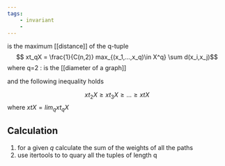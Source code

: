 ```yaml
---
tags: 
	- invariant
	- 
---
```

is the maximum [[distance]] of the q-tuple 
$$ xt_qX = \frac{1}{C(n,2)} max_{(x_1,...,x_q)\in X^q} \sum d(x_i,x_j)$$
where q=2 : is the [[diameter of a graph]]

and the following inequality holds

$$ xt_2X \ge xt_3X \ge ... \ge xtX$$
where $xtX = lim_q xt_qX$


## Calculation

1) for a given $q$ calculate the sum of the weights of all the paths
2) use itertools to to quary all the tuples of length q